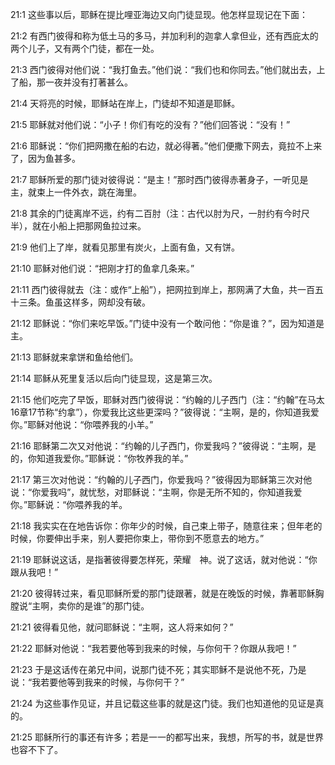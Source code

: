 <a id="1"></a>21:1  这些事以后，耶稣在提比哩亚海边又向门徒显现。他怎样显现记在下面：  

<a id="2"></a>21:2  有西门彼得和称为低土马的多马，并加利利的迦拿人拿但业，还有西庇太的两个儿子，又有两个门徒，都在一处。  

<a id="3"></a>21:3  西门彼得对他们说：“我打鱼去。”他们说：“我们也和你同去。”他们就出去，上了船，那一夜并没有打著甚么。  

<a id="4"></a>21:4  天将亮的时候，耶稣站在岸上，门徒却不知道是耶稣。  

<a id="5"></a>21:5  耶稣就对他们说：“小子！你们有吃的没有？”他们回答说：“没有！”  

<a id="6"></a>21:6  耶稣说：“你们把网撒在船的右边，就必得著。”他们便撒下网去，竟拉不上来了，因为鱼甚多。  

<a id="7"></a>21:7  耶稣所爱的那门徒对彼得说：“是主！”那时西门彼得赤著身子，一听见是主，就束上一件外衣，跳在海里。  

<a id="8"></a>21:8  其余的门徒离岸不远，约有二百肘（注：古代以肘为尺，一肘约有今时尺半），就在小船上把那网鱼拉过来。  

<a id="9"></a>21:9  他们上了岸，就看见那里有炭火，上面有鱼，又有饼。  

<a id="10"></a>21:10  耶稣对他们说：“把刚才打的鱼拿几条来。”  

<a id="11"></a>21:11  西门彼得就去（注：或作“上船”），把网拉到岸上，那网满了大鱼，共一百五十三条。鱼虽这样多，网却没有破。  

<a id="12"></a>21:12  耶稣说：“你们来吃早饭。”门徒中没有一个敢问他：“你是谁？”，因为知道是主。  

<a id="13"></a>21:13  耶稣就来拿饼和鱼给他们。  

<a id="14"></a>21:14  耶稣从死里复活以后向门徒显现，这是第三次。  

<a id="15"></a>21:15  他们吃完了早饭，耶稣对西门彼得说：“约翰的儿子西门（注：“约翰”在马太16章17节称“约拿”），你爱我比这些更深吗？”彼得说：“主啊，是的，你知道我爱你。”耶稣对他说：“你喂养我的小羊。”  

<a id="16"></a>21:16  耶稣第二次又对他说：“约翰的儿子西门，你爱我吗？”彼得说：“主啊，是的，你知道我爱你。”耶稣说：“你牧养我的羊。”  

<a id="17"></a>21:17  第三次对他说：“约翰的儿子西门，你爱我吗？”彼得因为耶稣第三次对他说：“你爱我吗”，就忧愁，对耶稣说：“主啊，你是无所不知的，你知道我爱你。”耶稣说：“你喂养我的羊。  

<a id="18"></a>21:18  我实实在在地告诉你：你年少的时候，自己束上带子，随意往来；但年老的时候，你要伸出手来，别人要把你束上，带你到不愿意去的地方。”  

<a id="19"></a>21:19  耶稣说这话，是指著彼得要怎样死，荣耀　神。说了这话，就对他说：“你跟从我吧！”  

<a id="20"></a>21:20  彼得转过来，看见耶稣所爱的那门徒跟著，就是在晚饭的时候，靠著耶稣胸膛说“主啊，卖你的是谁”的那门徒。　  

<a id="21"></a>21:21  彼得看见他，就问耶稣说：“主啊，这人将来如何？”  

<a id="22"></a>21:22  耶稣对他说：“我若要他等到我来的时候，与你何干？你跟从我吧！”  

<a id="23"></a>21:23  于是这话传在弟兄中间，说那门徒不死；其实耶稣不是说他不死，乃是说：“我若要他等到我来的时候，与你何干？”  

<a id="24"></a>21:24  为这些事作见证，并且记载这些事的就是这门徒。我们也知道他的见证是真的。  

<a id="25"></a>21:25  耶稣所行的事还有许多；若是一一的都写出来，我想，所写的书，就是世界也容不下了。  
